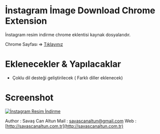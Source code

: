 İnstagram İmage Download Chrome Extension
=========

İnstagram resim indirme chrome eklentisi kaynak dosyalarıdır. 


Chrome Sayfası => [Tıklayınız](http://goo.gl/MTmv1e)



Eklenecekler & Yapılacaklar
=========
- Çoklu dil desteği geliştirilecek ( Farklı diller eklenecek)


Screenshot
=========
[![İnstagram Resim İndirme](http://uptc.xyz/LISAAIrnGvJKazFlB5.png)](http://instagramresimindirme.net/)




Author : Savaş Can Altun
Mail : savascanaltun@gmail.com
Web : [http://savascanaltun.com.tr](http://savascanaltun.com.tr)
